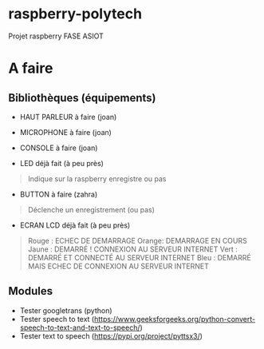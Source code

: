 # raspberry-polytech
Projet raspberry FASE ASIOT

# A faire
## Bibliothèques (équipements)
 - HAUT PARLEUR à faire (joan)
 - MICROPHONE à faire (joan)
 - CONSOLE à faire (joan)
 
 - LED déjà fait (à peu près)
 > Indique sur la raspberry enregistre ou pas

 - BUTTON à faire (zahra)
 > Déclenche un enregistrement (ou pas)

 - ECRAN LCD déjà fait (à peu près)
 > Rouge : ECHEC DE DEMARRAGE
 > Orange: DEMARRAGE EN COURS
 > Jaune : DEMARRÉ ! CONNEXION AU SERVEUR INTERNET
 > Vert  : DEMARRÉ ET CONNECTÉ AU SERVEUR INTERNET
 > Bleu  : DEMARRÉ MAIS ECHEC DE CONNEXION AU SERVEUR INTERNET

## Modules
 - Tester googletrans (python)
 - Tester speech to text (https://www.geeksforgeeks.org/python-convert-speech-to-text-and-text-to-speech/)
 - Tester text to speech (https://pypi.org/project/pyttsx3/)
